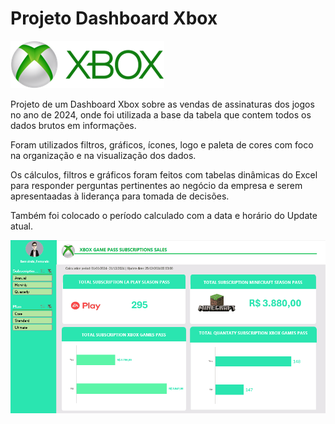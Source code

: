 # Projeto Dashboard Xbox 

<img src="./imagens/image.png">

Projeto de um Dashboard Xbox sobre as vendas de assinaturas dos jogos no ano de 2024, onde foi utilizada a base da tabela que contem todos os dados brutos em informações.

Foram utilizados filtros, gráficos,  ícones, logo e paleta de cores com foco na organização e na visualização dos dados.

Os cálculos, filtros e gráficos foram feitos com tabelas dinâmicas do Excel para responder perguntas pertinentes ao negócio da empresa e serem apresentaadas à liderança para tomada de decisões.

Também foi colocado o período calculado com a data e horário do Update atual. 

<img src="./imagens/dashoboard_xbox.gif">